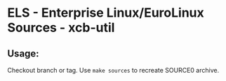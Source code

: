# ELS - Enterprise Linux/EuroLinux Sources - xcb-util
 
## Usage:
  Checkout branch or tag. Use `make sources` to recreate  SOURCE0 archive.
